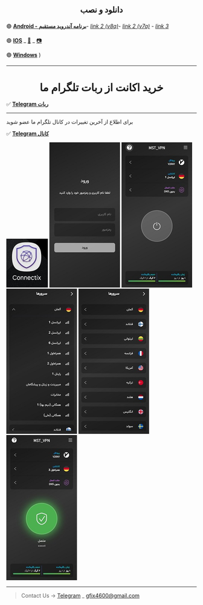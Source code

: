 
<h2>
<center> 
        <p>
          دانلود و نصب 
        </p>
</center>
</h2>


🟣 [**Android - برنامه آندروید مستقیم**](https://drive.google.com/uc?export=download&id=1_enIxtRNIhV4z5OlE-OnSXGPrXl03iFw)- [*link 2 (v8a)*](https://apps.irancdn.org/android/connectix-2.2.1.apk)- [*link 2 (v7a)*](https://apps.irancdn.org/android/connectix-2.2.1-v7a.apk) - [*link 3*](https://play.google.com/store/apps/details?id=uk.connectix.app)

 
🟣 [**IOS**](https://testflight.apple.com/join/FQkEGDfX)  _ [🎥](https://drive.google.com/file/d/1ZNYhNTZCxctBvze1bEsSok4ujWjHx756/view?usp=drive_web) _
[📷](https://github.com/user-attachments/assets/4bc946af-526b-4602-b22e-b0ddc7ea346d)

🟣 [**Windows**](https://apps.irancdn.org/windows/Connectix-2.0.2.zip)
)


---
<h1>
<center> 
 خرید اکانت از ربات تلگرام ما
</center>
</h1>

✅ [**Telegram ربات**](https://t.me/mst_vpn_bot)




---
برای اطلاع از آخرین تغییرات در کانال تلگرام ما عضو شوید

✅ [**Telegram کانال**](https://t.me/+QDqHzG8cLuQ1Y2E8)


<img src="image/c4.jpg" />

<img src="image/1.jpg" />

<img src="image/2.jpg" />

<img src="image/4.jpg" />

<img src="image/3.jpg" />

<img src="image/5.jpg" />

__________________________________________

> Contact Us → [Telegram](http://t.me/fastfixgsm) _ [gfix4600@gmail.com](mailto:gfix4600@gmail.com)       


